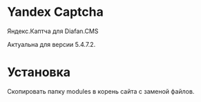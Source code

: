 # Yandex Captcha
Яндекс.Каптча для Diafan.CMS

Актуальна для версии 5.4.7.2.

# Установка
Скопировать папку modules в корень сайта с заменой файлов.
